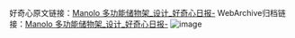 好奇心原文链接：[Manolo 多功能储物架_设计_好奇心日报-](https://www.qdaily.com/articles/6752.html)
WebArchive归档链接：[Manolo 多功能储物架_设计_好奇心日报-](http://web.archive.org/web/20190623171409/https://www.qdaily.com/articles/6752.html)
![image](http://ww3.sinaimg.cn/large/007d5XDply1g3wb3whs30j30u030ana6)